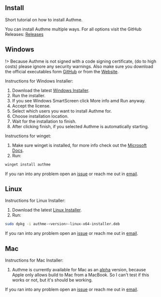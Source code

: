 ## Install

Short tutorial on how to install Authme.

You can install Authme multiple ways. For all options visit the GitHub Releases: [Releases](https://github.com/Levminer/Authme/releases/)

## Windows

!> Because Authme is not signed with a code signing certificate, (do to high costs) please ignore any security warnings. Also make sure you download the official executables form [GitHub](https://github.com/Levminer/authme/releases) or from the [Website](https://authme.levminer.com#downloads).

Instructions for Windows Installer:

1. Download the latest [Windows Installer](https://authme.levminer.com#downloads).
1. Run the installer.
1. If you see Windows SmartScreen click More info amd Run anyway.
1. Accept the license.
1. Select which users you want to install Authme for.
1. Choose installation location.
1. Wait for the installation to finish.
1. After clicking finish, if you selected Authme is automatically starting.

Instructions for winget:

1. Make sure winget is installed, for more info check out the [Microsoft Docs](https://docs.microsoft.com/en-us/windows/package-manager/winget/).
2. Run:

```powershell
winget install authme
```

If you ran into any problem open an [issue](https://github.com/Levminer/authme/issues/new/choose) or reach me out in [email](mailto:authme@levminer.com).

## Linux

Instructions for Linux Installer:

1. Download the latest [Linux Installer](https://authme.levminer.com#downloads).
1. Run:

```bash
sudo dpkg -i authme-<version>-linux-x64-installer.deb
```

If you ran into any problem open an [issue](https://github.com/Levminer/authme/issues/new/choose) or reach me out in [email](mailto:authme@levminer.com).

## Mac

Instructions for Mac Installer:

1. Authme is currently available for Mac as an [alpha](https://authme.levminer.com#downloads-alpha) version, because Apple only allows build to Mac from a MacBook. So I can't test if this works or not, but it's should be working.

If you ran into any problem open an [issue](https://github.com/Levminer/authme/issues/new/choose) or reach me out in [email](mailto:authme@levminer.com).
